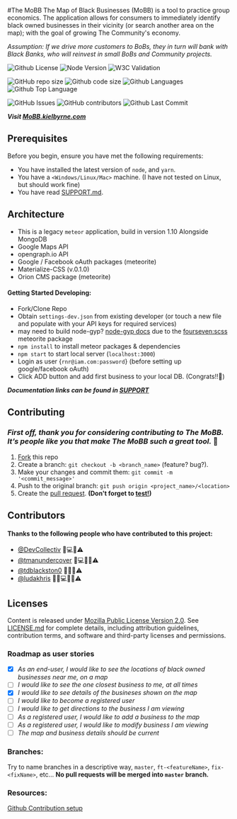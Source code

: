 #The MoBB 
The Map of Black Businesses (MoBB) is a tool to practice group economics. The application allows for consumers to immediately identify black owned businesses in their vicinity (or search another area on the map); with the goal of growing The Community's economy.

_Assumption: If we drive more customers to BoBs, they in turn will bank with Black Banks, who will reinvest in small BoBs and Community projects._
<!--- These are examples. See https://shields.io for others or to customize this set of shields. You might want to include dependencies, project status and license info here --->
![Github License](https://img.shields.io/github/license/tdotholla/mobb_v0)
![Node Version](https://img.shields.io/node/v/canary)
![W3C Validation](https://img.shields.io/w3c-validation/default?targetUrl=https%3A%2F%2Fmobb.kielbyrne.com)

![GitHub repo size](https://img.shields.io/github/repo-size/tdotholla/mobb_v0)
![Github code size](https://img.shields.io/github/languages/code-size/tdotholla/mobb_v0)
![Github Languages](https://img.shields.io/github/languages/count/tdotholla/mobb_v0)
![Github Top Language](https://img.shields.io/github/languages/top/tdotholla/mobb_v0)

![GitHub Issues](https://img.shields.io/github/issues-raw/tdotholla/mobb_v0)
![GitHub contributors](https://img.shields.io/github/contributors/tdotholla/mobb_v0)
![Github Last Commit](https://img.shields.io/github/last-commit/tdotholla/mobb_v0)
<!--

![Github Commit Activity](https://img.shields.io/github/commit-activity/m/tdotholla/mobb_v0)
![GitHub stars](https://img.shields.io/github/stars/tdotholla/mobb_v0?style=social)
![GitHub forks](https://img.shields.io/github/forks/tdotholla/mobb_v0?style=social)
![Github Manifest Version](https://img.shields.io/github/manifest-json/v/tdotholla/mobb_v0)

-->

**_Visit [MoBB.kielbyrne.com](https://MoBB.kielbyrne.com)_**

## Prerequisites

Before you begin, ensure you have met the following requirements:
* You have installed the latest version of `node`, and `yarn`.
* You have a `<Windows/Linux/Mac>` machine. (I have not tested on Linux, but should work fine)
* You have read [SUPPORT.md](SUPPORT.md).


## Architecture
- This is a legacy `meteor` application, build in version 1.10 Alongside MongoDB
- Google Maps API 
- opengraph.io API
- Google / Facebook oAuth packages (meteorite)
- Materialize-CSS (v.0.1.0)
- Orion CMS package (meteorite)

#### Getting Started Developing:
 - Fork/Clone Repo
 - Obtain `settings-dev.json` from existing developer (or touch a new file and populate with your API keys for required services)
 - may need to build node-gyp? [node-gyp docs](https://github.com/nodejs/node-gypga) due to the [fourseven:scss](https://github.com/Meteor-Community-Packages/meteor-scss#compatibility) meteorite package
 - `npm install` to install meteor packages & dependencies
 - `npm start` to start local server (`localhost:3000`)
 - Login as user {`rnr@iam.com:password`} (before setting up google/facebook oAuth)
 - Click ADD button and add first business to your local DB. (Congrats!!🎉)

**_Documentation links can be found in [SUPPORT](SUPPORT.md)_**




## Contributing

### _First off, thank you for considering contributing to The MoBB. It’s people like you that make The MoBB such a great tool._ 🥂

1. [Fork](https://github.com/tdotholla/mobb_v0.git) this repo
2. Create a branch: `git checkout -b <branch_name>` (feature? bug?).
3. Make your changes and commit them: `git commit -m '<commit_message>'`
4. Push to the original branch: `git push origin <project_name>/<location>`
5. Create the [pull request](). **(Don't forget to [test!](https://www.npmjs.com/package/zora))**

## Contributors

#### Thanks to the following people who have contributed to this project:

* [@DevCollectiv](https://github.com/DevCollectiv) 📖💻🤔⚠️
* [@tmanundercover](https://github.com/tmanundercover) 🐛💻🤔👀⚠️
* [@tdblackston0](https://github.com/tdblackston0) 🐛🤔👀⚠️
* [@ludakhris](https://github.com/ludakhris) 💬🐛💻🤔👀⚠️


## Licenses

Content is released under [Mozilla Public License Version 2.0](). See [LICENSE.md](LICENSE.MD) for complete details, including attribution guidelines, contribution terms, and software and third-party licenses and permissions.

### Roadmap as user stories

- [x] _As an end-user, I would like to see the locations of black owned businesses near me, on a map_
- [ ] _I would like to see the one closest business to me, at all times_
- [x] _I would like to see details of the busineses shown on the map_
- [ ] _I would like to become a registered user_
- [ ] _I would like to get directions to the business I am viewing_
- [ ] _As a registered user, I would like to add a business to the map_
- [ ] _As a registered user, I would like to modify business I am viewing_
- [ ] _The map and business details should be current_

### Branches:

Try to name branches in a descriptive way, `master`, `ft-<featureName>`, `fix-<fixName>`, etc...
**No pull requests will be merged into `master` branch.**

### Resources:

[Github Contribution setup](https://help.github.com/en/github/building-a-strong-community/setting-up-your-project-for-healthy-contributions)
